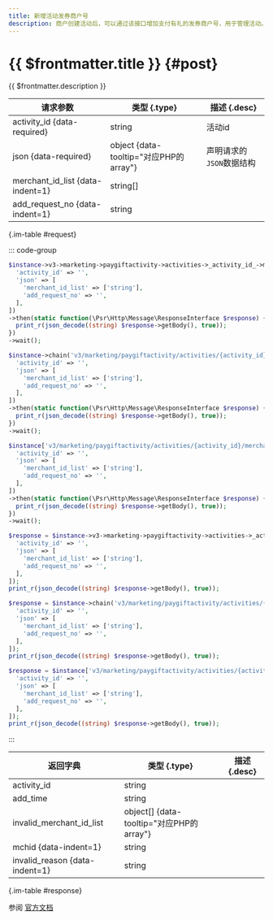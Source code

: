 ```yaml
---
title: 新增活动发券商户号
description: 商户创建活动后，可以通过该接口增加支付有礼的发券商户号，用于管理活动。
---
```


# {{ $frontmatter.title }} {#post}

{{ $frontmatter.description }}

| 请求参数 | 类型 {.type} | 描述 {.desc}
| --- | --- | ---
| activity_id {data-required} | string | 活动id
| json {data-required} | object {data-tooltip="对应PHP的array"} | 声明请求的`JSON`数据结构
| merchant_id_list {data-indent=1} | string[] | 
| add_request_no {data-indent=1} | string | 

{.im-table #request}

::: code-group

```php [异步纯链式]
$instance->v3->marketing->paygiftactivity->activities->_activity_id_->merchants->add->postAsync([
  'activity_id' => '',
  'json' => [
    'merchant_id_list' => ['string'],
    'add_request_no' => '',
  ],
])
->then(static function(\Psr\Http\Message\ResponseInterface $response) {
  print_r(json_decode((string) $response->getBody(), true));
})
->wait();
```

```php [异步声明式]
$instance->chain('v3/marketing/paygiftactivity/activities/{activity_id}/merchants/add')->postAsync([
  'activity_id' => '',
  'json' => [
    'merchant_id_list' => ['string'],
    'add_request_no' => '',
  ],
])
->then(static function(\Psr\Http\Message\ResponseInterface $response) {
  print_r(json_decode((string) $response->getBody(), true));
})
->wait();
```

```php [异步属性式]
$instance['v3/marketing/paygiftactivity/activities/{activity_id}/merchants/add']->postAsync([
  'activity_id' => '',
  'json' => [
    'merchant_id_list' => ['string'],
    'add_request_no' => '',
  ],
])
->then(static function(\Psr\Http\Message\ResponseInterface $response) {
  print_r(json_decode((string) $response->getBody(), true));
})
->wait();
```

```php [同步纯链式]
$response = $instance->v3->marketing->paygiftactivity->activities->_activity_id_->merchants->add->post([
  'activity_id' => '',
  'json' => [
    'merchant_id_list' => ['string'],
    'add_request_no' => '',
  ],
]);
print_r(json_decode((string) $response->getBody(), true));
```

```php [同步声明式]
$response = $instance->chain('v3/marketing/paygiftactivity/activities/{activity_id}/merchants/add')->post([
  'activity_id' => '',
  'json' => [
    'merchant_id_list' => ['string'],
    'add_request_no' => '',
  ],
]);
print_r(json_decode((string) $response->getBody(), true));
```

```php [同步属性式]
$response = $instance['v3/marketing/paygiftactivity/activities/{activity_id}/merchants/add']->post([
  'activity_id' => '',
  'json' => [
    'merchant_id_list' => ['string'],
    'add_request_no' => '',
  ],
]);
print_r(json_decode((string) $response->getBody(), true));
```

:::

| 返回字典 | 类型 {.type} | 描述 {.desc}
| --- | --- | ---
| activity_id | string | 
| add_time | string | 
| invalid_merchant_id_list | object[] {data-tooltip="对应PHP的array"} | 
| mchid {data-indent=1} | string | 
| invalid_reason {data-indent=1} | string | 

{.im-table #response}

参阅 [官方文档](https://pay.weixin.qq.com/wiki/doc/apiv3/wxpay/marketing/paygiftactivity/chapter3_8.shtml)
